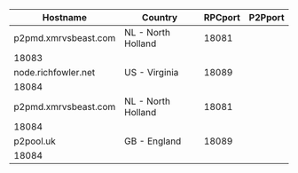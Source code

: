 Hostname | Country | RPCport | P2Pport
--- | --- | --- | ---
p2pmd.xmrvsbeast.com | NL - North Holland | 18081
 | 18083
node.richfowler.net | US - Virginia | 18089
 | 18084
p2pmd.xmrvsbeast.com | NL - North Holland | 18081
 | 18084
p2pool.uk | GB - England | 18089
 | 18084

